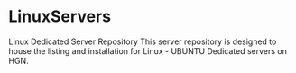 # LinuxServers
Linux Dedicated Server Repository
This server repository is designed to house the listing and installation for Linux - UBUNTU Dedicated servers on HGN.
